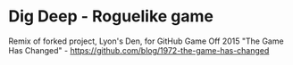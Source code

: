 Dig Deep - Roguelike game
=========================

Remix of forked project, Lyon's Den, for GitHub Game Off 2015 "The
Game Has Changed" - https://github.com/blog/1972-the-game-has-changed
